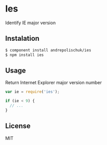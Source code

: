 # Ies

  Identify IE major version

## Instalation

```sh
$ component install andrepolischuk/ies
$ npm install ies
```

## Usage

  Return Internet Explorer major version number

```js
var ie = require('ies');

if (ie < 9) {
  // ...
}
```

## License

  MIT
